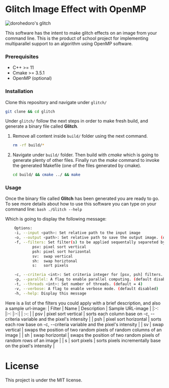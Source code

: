 # Glitch Image Effect with OpenMP
![dorohedoro's glitch](/../master/examples/pixel_sorting_filter/14_vertical.png)

This software has the intent to make glitch effects on an image from your command line.
This is the product of school project for implementing multiparallel support to an algorithm using OpenMP software.

### Prerequisites
* C++ >= 11
* Cmake >= 3.5.1
* OpenMP (optional)

### Installation
Clone this repository and navigate under `glitch/`
```bash
git clone && cd glitch
```

Under `glitch/` follow the next steps in order to make fresh build, and generate a binary file called **Glitch**.

1. Remove all content inside `build/` folder using the next command.
    ```bash
    rm -rf build/*
    ```

2. Navigate under `build/` folder. Then build with *cmake* which is going to generate plenty of other files.
Finally run the *make* command to invoke the generated Makefile (one of the files generated by cmake).
    ```bash
    cd build/ && cmake ../ && make
    ```


### Usage
Once the binary file called **Glitch** has been generated you are ready to go. To see more details about how to use this software you can type on your command line:
    ```bash
    ./Glitch --help
    ```

Which is going to display the following message:
```bash
    Options:
    -i, --input <path>: Set relative path to the input image
    -o, --output <path>: Set relative path to save the output image. (default = './output.png')
    -f, --filters: Set filter(s) to be applied sequentally separeted by comma (e.g. psv,sv,psv,...). (default = psh)
            psv: pixel sort vertical
            psh: pixel sort horizontal
            sv:  swap vertical
            sh:  swap horiztonal
            s:   sort pixels

    -c, --criteria <int>: Set criteria integer for [psv, psh] filters. Recommended value between 0 - 255. (default = 35)
    -p, --parallel: A flag to enable parallel computing. (default disabled; default threads = 4)
    -t, --threads <int>: Set number of threads. (default = 4)
    -v, --verbose: A flag to enable verbose mode. (default disabled)
    -h, --help: Display this message
``` 

Here is a list of the filters you could apply with a brief description, and also a sample url-image:
| Filter | Name                    | Description | Sample URL-image |
|:-:     |:-:                      |:-:|                                                                         | :-: |
| psv    | pixel sort vertical     | sorts each column base on -c, --criteria variable and the pixel's intensity |
| psh    | pixel sort horizontal   | sorts each row base on -c, --criteria variable and the pixel's intensity  |
| sv     | swap vertical           | swaps the position of two random pixels of random columns of an image |
| sh     | swap horizontal         | swaps the position of two random pixels of random rows of an image  |
|  s     | sort pixels             | sorts pixels incrementally base on the pixel's intensity  |



# License
This project is under the MIT license.